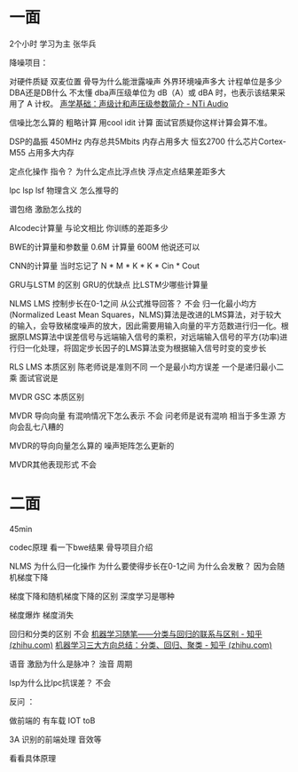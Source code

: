 
# 一面

2个小时 学习为主 张华兵

降噪项目：

对硬件质疑  双麦位置 骨导为什么能泄露噪声 外界环境噪声多大  计程单位是多少 DBA还是DB什么  不太懂 dba声压级单位为 dB（A）或 dBA 时，也表示该结果采用了 A 计权。
[声学基础：声级计和声压级参数简介 - NTi Audio](https://www.ntiaudio.cn/%e5%ae%a2%e6%88%b7%e6%94%af%e6%8c%81/%e6%8b%93%e5%b1%95/%e5%a3%b0%e5%ad%a6%e5%9f%ba%e7%a1%80%ef%bc%9a%e5%a3%b0%e7%ba%a7%e8%ae%a1%e5%92%8c%e5%a3%b0%e5%8e%8b%e7%ba%a7%e5%8f%82%e6%95%b0%e7%ae%80%e4%bb%8b/)


信噪比怎么算的  粗略计算 用cool idit 计算 面试官质疑你这样计算会算不准。

DSP的晶振  450MHz  内存总共5Mbits  内存占用多大 恒玄2700 什么芯片Cortex-M55 占用多大内存

定点化操作 指令？  为什么定点比浮点快  浮点定点结果差距多大 

lpc lsp lsf 物理含义 怎么推导的  

谱包络  激励怎么找的  

AIcodec计算量 与论文相比 你训练的差距多少 

BWE的计算量和参数量  0.6M 计算量 600M  他说还可以  

CNN的计算量  当时忘记了 N * M * K * K * Cin * Cout

GRU与LSTM 的区别 GRU的优缺点 比LSTM少哪些计算量 

NLMS LMS   控制步长在0-1之间   从公式推导回答？ 不会   归一化最小均方(Normalized Least Mean Squares，NLMS)算法是改进的LMS算法，对于较大的输入，会导致梯度噪声的放大，因此需要用输入向量的平方范数进行归一化。根据原LMS算法中误差信号与远端输入信号的乘积，对远端输入信号的平方(功率)进行归一化处理，将固定步长因子的LMS算法变为根据输入信号时变的变步长

RLS LMS 本质区别  陈老师说是准则不同  一个是最小均方误差 一个是递归最小二乘 
面试官说是

MVDR GSC 本质区别 

MVDR 导向向量 有混响情况下怎么表示  不会  问老师是说有混响 相当于多生源 方向会乱七八糟的

MVDR的导向向量怎么算的  噪声矩阵怎么更新的

MVDR其他表现形式  不会 

# 二面

45min  

codec原理 看一下bwe结果  骨导项目介绍

NLMS 为什么归一化操作  为什么要使得步长在0-1之间  为什么会发散？  因为会随机梯度下降 

梯度下降和随机梯度下降的区别 深度学习是哪种 

梯度爆炸 梯度消失

回归和分类的区别 不会 [机器学习随笔——分类与回归的联系与区别 - 知乎 (zhihu.com)](https://zhuanlan.zhihu.com/p/589535856)  [机器学习三大方向总结：分类、回归、聚类 - 知乎 (zhihu.com)](https://zhuanlan.zhihu.com/p/285941609)

语音 激励为什么是脉冲？  浊音 周期 

lsp为什么比lpc抗误差？ 不会 

反问 ：

做前端的 有车载 IOT toB 

3A  识别的前端处理 音效等

看看具体原理





